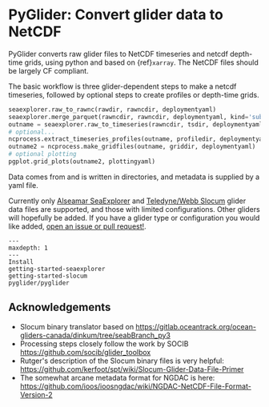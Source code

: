 
PyGlider: Convert glider data to NetCDF
=======================================

PyGlider converts raw glider files to NetCDF timeseries and netcdf depth-time grids,
using python and based on {ref}`xarray`.  The NetCDF files should be largely CF compliant.

The basic workflow is three glider-dependent steps to make a netcdf timeseries, followed
by optional steps to create profiles or depth-time grids.

```python
seaexplorer.raw_to_rawnc(rawdir, rawncdir, deploymentyaml)
seaexplorer.merge_parquet(rawncdir, rawncdir, deploymentyaml, kind='sub')
outname = seaexplorer.raw_to_timeseries(rawncdir, tsdir, deploymentyaml, kind='sub')
# optional...
ncprocess.extract_timeseries_profiles(outname, profiledir, deploymentyaml)
outname2 = ncprocess.make_gridfiles(outname, griddir, deploymentyaml)
# optional plotting
pgplot.grid_plots(outname2, plottingyaml)
```

Data comes from and is written in directories, and metadata is supplied by a yaml file.

Currently only [Alseamar SeaExplorer](https://www.alseamar-alcen.com/products/underwater-glider/seaexplorer) and [Teledyne/Webb Slocum](http://www.teledynemarine.com/autonomous-underwater-gliders) glider data files are supported, and those with limited configurations.  Other gliders will hopefully be added.  If you have a glider type or configuration you would like added, [open an issue or pull request!](https://github.com/c-proof/pyglider).

```{toctree}
---
maxdepth: 1
---
Install
getting-started-seaexplorer
getting-started-slocum
pyglider/pyglider

```

## Acknowledgements

- Slocum binary translator based on
<https://gitlab.oceantrack.org/ocean-gliders-canada/dinkum/tree/seabBranch_py3>
- Processing steps closely follow the work by SOCIB
<https://github.com/socib/glider_toolbox>
- Rutger's description of the Slocum binary files is very helpful: <https://github.com/kerfoot/spt/wiki/Slocum-Glider-Data-File-Primer>
- The somewhat arcane metadata format for NGDAC is here: <https://github.com/ioos/ioosngdac/wiki/NGDAC-NetCDF-File-Format-Version-2>


